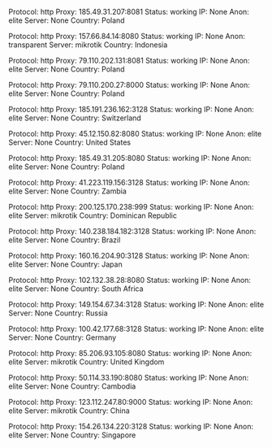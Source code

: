 Protocol: http
Proxy: 185.49.31.207:8081
Status: working
IP: None
Anon: elite
Server: None
Country: Poland

Protocol: http
Proxy: 157.66.84.14:8080
Status: working
IP: None
Anon: transparent
Server: mikrotik
Country: Indonesia

Protocol: http
Proxy: 79.110.202.131:8081
Status: working
IP: None
Anon: elite
Server: None
Country: Poland

Protocol: http
Proxy: 79.110.200.27:8000
Status: working
IP: None
Anon: elite
Server: None
Country: Poland

Protocol: http
Proxy: 185.191.236.162:3128
Status: working
IP: None
Anon: elite
Server: None
Country: Switzerland

Protocol: http
Proxy: 45.12.150.82:8080
Status: working
IP: None
Anon: elite
Server: None
Country: United States

Protocol: http
Proxy: 185.49.31.205:8080
Status: working
IP: None
Anon: elite
Server: None
Country: Poland

Protocol: http
Proxy: 41.223.119.156:3128
Status: working
IP: None
Anon: elite
Server: None
Country: Zambia

Protocol: http
Proxy: 200.125.170.238:999
Status: working
IP: None
Anon: elite
Server: mikrotik
Country: Dominican Republic

Protocol: http
Proxy: 140.238.184.182:3128
Status: working
IP: None
Anon: elite
Server: None
Country: Brazil

Protocol: http
Proxy: 160.16.204.90:3128
Status: working
IP: None
Anon: elite
Server: None
Country: Japan

Protocol: http
Proxy: 102.132.38.28:8080
Status: working
IP: None
Anon: elite
Server: None
Country: South Africa

Protocol: http
Proxy: 149.154.67.34:3128
Status: working
IP: None
Anon: elite
Server: None
Country: Russia

Protocol: http
Proxy: 100.42.177.68:3128
Status: working
IP: None
Anon: elite
Server: None
Country: Germany

Protocol: http
Proxy: 85.206.93.105:8080
Status: working
IP: None
Anon: elite
Server: mikrotik
Country: United Kingdom

Protocol: http
Proxy: 50.114.33.190:8080
Status: working
IP: None
Anon: elite
Server: None
Country: Cambodia

Protocol: http
Proxy: 123.112.247.80:9000
Status: working
IP: None
Anon: elite
Server: mikrotik
Country: China

Protocol: http
Proxy: 154.26.134.220:3128
Status: working
IP: None
Anon: elite
Server: None
Country: Singapore

